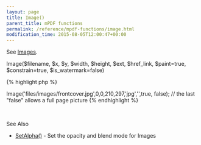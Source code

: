 ```yaml
---
layout: page
title: Image()
parent_title: mPDF functions
permalink: /reference/mpdf-functions/image.html
modification_time: 2015-08-05T12:00:47+00:00
---
```




<p>See <a href="{{ "/what-else-can-i-do/images.html" | prepend: site.baseurl }}">Images</a>.</p>
<p>Image($filename, $x, $y, $width, $height, $ext, $href_link, $paint=true, $constrain=true, $is_watermark=false)</p>

{% highlight php %}
<?php

$mpdf->Image('files/images/frontcover.jpg',0,0,210,297,'jpg','',true, false);

// the last "false" allows a full page picture
{% endhighlight %}

<p>&nbsp;</p>
<p>See Also</p>
<ul>
<li class="manual_boxlist"><a href="{{ "/reference/mpdf-functions/setalpha.html" | prepend: site.baseurl }}">SetAlpha()</a> - Set the opacity and blend mode for Images</li>
</ul>
<p>&nbsp;</p>
